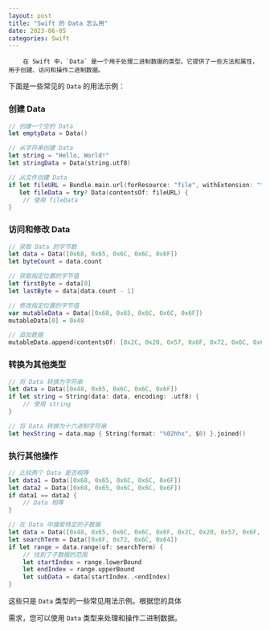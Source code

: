 ```yaml
---
layout: post
title: "Swift 的 Data 怎么用"
date: 2023-06-05
categories: Swift
---
```

        在 Swift 中，`Data` 是一个用于处理二进制数据的类型。它提供了一些方法和属性，用于创建、访问和操作二进制数据。

下面是一些常见的 `Data` 的用法示例：

### 创建 Data

```swift
// 创建一个空的 Data
let emptyData = Data()

// 从字符串创建 Data
let string = "Hello, World!"
let stringData = Data(string.utf8)

// 从文件创建 Data
if let fileURL = Bundle.main.url(forResource: "file", withExtension: "txt"),
   let fileData = try? Data(contentsOf: fileURL) {
    // 使用 fileData
}
```

### 访问和修改 Data

```swift
// 获取 Data 的字节数
let data = Data([0x68, 0x65, 0x6C, 0x6C, 0x6F])
let byteCount = data.count

// 获取指定位置的字节值
let firstByte = data[0]
let lastByte = data[data.count - 1]

// 修改指定位置的字节值
var mutableData = Data([0x68, 0x65, 0x6C, 0x6C, 0x6F])
mutableData[0] = 0x48

// 追加数据
mutableData.append(contentsOf: [0x2C, 0x20, 0x57, 0x6F, 0x72, 0x6C, 0x64, 0x21])
```

### 转换为其他类型

```swift
// 将 Data 转换为字符串
let data = Data([0x48, 0x65, 0x6C, 0x6C, 0x6F])
if let string = String(data: data, encoding: .utf8) {
    // 使用 string
}

// 将 Data 转换为十六进制字符串
let hexString = data.map { String(format: "%02hhx", $0) }.joined()
```

### 执行其他操作

```swift
// 比较两个 Data 是否相等
let data1 = Data([0x68, 0x65, 0x6C, 0x6C, 0x6F])
let data2 = Data([0x68, 0x65, 0x6C, 0x6C, 0x6F])
if data1 == data2 {
    // Data 相等
}

// 在 Data 中搜索特定的子数据
let data = Data([0x48, 0x65, 0x6C, 0x6C, 0x6F, 0x2C, 0x20, 0x57, 0x6F, 0x72, 0x6C, 0x64, 0x21])
let searchTerm = Data([0x6F, 0x72, 0x6C, 0x64])
if let range = data.range(of: searchTerm) {
    // 找到了子数据的范围
    let startIndex = range.lowerBound
    let endIndex = range.upperBound
    let subData = data[startIndex..<endIndex]
}
```

这些只是 `Data` 类型的一些常见用法示例。根据您的具体

需求，您可以使用 `Data` 类型来处理和操作二进制数据。